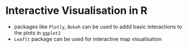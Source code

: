  # Interactive Visualisation in R

 - packages like `Plotly`, `Bokeh` can be used to addd basic interactions to the plots in `ggplot2`
 - `Leaflt` package can be used for interactive map visualisation
